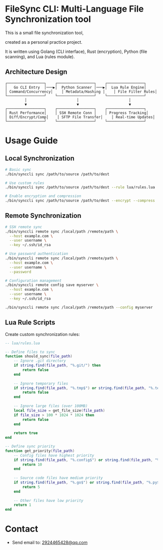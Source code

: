 # FileSync CLI: Multi-Language File Synchronization tool

This is a small file synchronization tool,

created as a personal practice project. 

It is written using Golang (CLI interface), Rust (encryption), Python (file scanning), and Lua (rules module).

## Architecture Design

```
┌─────────────────┐    ┌─────────────────┐    ┌─────────────────┐
│   Go CLI Entry  │───▶│  Python Scanner │───▶│  Lua Rule Engine│
│ Command/Concurrency│    │ Metadata/Hashing │    │ File Filter Rules│
└─────────────────┘    └─────────────────┘    └─────────────────┘
         │                       │                       │
         ▼                       ▼                       ▼
┌─────────────────┐    ┌─────────────────┐    ┌─────────────────┐
│ Rust Performance│    │ SSH Remote Conn │    │ Progress Tracking│
│ Diff/Encrypt/Comp│    │ SFTP File Transfer│    │ Real-time Updates│
└─────────────────┘    └─────────────────┘    └─────────────────┘
```

# Usage Guide

## Local Synchronization
```bash
# Basic sync
./bin/synccli sync /path/to/source /path/to/dest

# Use custom rules
./bin/synccli sync /path/to/source /path/to/dest --rule lua/rules.lua

# Enable encryption and compression
./bin/synccli sync /path/to/source /path/to/dest --encrypt --compress
```

## Remote Synchronization
```bash
# SSH remote sync
./bin/synccli remote sync /local/path /remote/path \
  --host example.com \
  --user username \
  --key ~/.ssh/id_rsa

# Use password authentication
./bin/synccli remote sync /local/path /remote/path \
  --host example.com \
  --user username \
  --password

# Configuration management
./bin/synccli remote config save myserver \
  --host example.com \
  --user username \
  --key ~/.ssh/id_rsa

./bin/synccli remote sync /local/path /remote/path --config myserver
```

## Lua Rule Scripts

Create custom synchronization rules:

```lua
-- lua/rules.lua

-- Define files to sync
function should_sync(file_path)
    -- Ignore .git directory
    if string.find(file_path, "%.git/") then
        return false
    end
    
    -- Ignore temporary files
    if string.find(file_path, "%.tmp$") or string.find(file_path, "%.temp$") then
        return false
    end
    
    -- Ignore large files (over 100MB)
    local file_size = get_file_size(file_path)
    if file_size > 100 * 1024 * 1024 then
        return false
    end
    
    return true
end

-- Define sync priority
function get_priority(file_path)
    -- Config files have highest priority
    if string.find(file_path, "%.config$") or string.find(file_path, "%.json$") then
        return 10
    end
    
    -- Source code files have medium priority
    if string.find(file_path, "%.go$") or string.find(file_path, "%.py$") then
        return 5
    end
    
    -- Other files have low priority
    return 1
end
```

# Contact

- Send email to: 2924465428@qq.com
